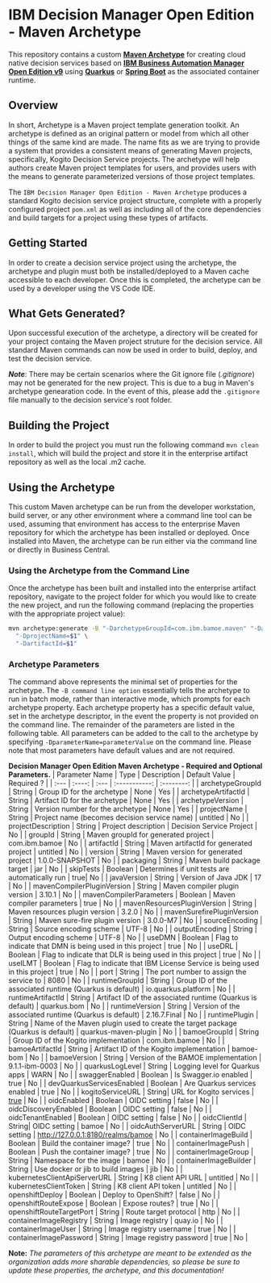 # IBM Decision Manager Open Edition - Maven Archetype
This repository contains a custom [**Maven Archetype**](https://maven.apache.org/guides/introduction/introduction-to-archetypes.html) for creating cloud native decision services based on [**IBM Business Automation Manager Open Edition v9**](https://www.ibm.com/docs/en/ibamoe/9.2.x) using [**Quarkus**](https://https://quarkus.io//) or [**Spring Boot**](https://spring.io/) as the associated container runtime.

## Overview
In short, Archetype is a Maven project template generation toolkit. An archetype is defined as an original pattern or model from which all other things of the same kind are made. The name fits as we are trying to provide a system that provides a consistent means of generating Maven projects, specifically, Kogito Decision Service projects. The archetype will help authors create Maven project templates for users, and provides users with the means to generate parameterized versions of those project templates.

The `IBM Decision Manager Open Edition - Maven Archetype` produces a standard Kogito decision service project structure, complete with a properly configured project `pom.xml` as well as including all of the core dependencies and build targets for a project using these types of artifacts.  

## Getting Started
In order to create a decision service project using the archetype, the archetype and plugin must both be installed/deployed to a Maven cache accessible to each developer. Once this is completed, the archetype can be used by a developer using the VS Code IDE.

## What Gets Generated?
Upon successful execution of the archetype, a directory will be created for your project containg the Maven project struture for the decision service.  All standard Maven commands can now be used in order to build, deploy, and test the decision service.

**_Note_**: There may be certain scenarios where the Git ignore file (_.gitignore_) may not be generated for the new  project.  This is due to a bug in Maven's archetype genearation code.  In the event of this, please add the `.gitignore` file manually to the decision service's root folder.

## Building the Project
In order to build the project you must run the following command `mvn clean install`, which will build the project and store it in the enterprise artifact repository as well as the local .m2 cache. 

## Using the Archetype
This custom Maven archetype can be run from the developer workstation, build server, or any other environment where a command line tool can be used, assuming that environment has access to the enterprise Maven repository for which the archetype has been installed or deployed. Once installed into Maven, the archetype can be run either via the command line or directly in Business Central.

### Using the Archetype from the Command Line
Once the archetype has been built and installed into the enterprise artifact repository, navigate to the project folder for which you would like to create the new project, and run the following command (replacing the properties with the appropriate project value):

```bash
mvn archetype:generate -B "-DarchetypeGroupId=com.ibm.bamoe.maven" "-DarchetypeArtifactId=dmoe-maven-archetype" "-DarchetypeVersion=1.0.0" \
  "-DprojectName=$1" \
  "-DartifactId=$1" 
```

### Archetype Parameters

The command above represents the minimal set of properties for the archetype. The `-B command line option` essentially tells the archetype to run in batch mode, rather than interactive mode, which prompts for each archetype property. Each archetype property has a specific default value, set in the archetype descriptor, in the event the property is not provided on the command line. The remainder of the parameters are listed in the following table. All parameters can be added to the call to the archetype by specifying `-DparameterName=parameterValue` on the command line. Please note that most parameters have default values and are not required.

**Decision Manager Open Edition Maven Archetype - Required and Optional Parameters.**
| Parameter Name | Type   | Description | Default Value | Required ? |
| :---           | :----: | :---        | :-----------: | :--------: |
| archetypeGroupId | String | Group ID for the archetype | None | Yes |
| archetypeArtifactId | String | Artifact ID for the archetype | None | Yes |
| archetypeVersion | String | Version number for the archetype | None | Yes |
| projectName | String | Project name (becomes decision service name) | untitled | No |
| projectDescription | String | Project description | Decision Service Project | No |
| groupId | String | Maven groupId for generated project | com.ibm.bamoe | No |
| artifactId | String | Maven artifactId for generated project | untitled | No |
| version | String | Maven version for generated project | 1.0.0-SNAPSHOT | No |
| packaging | String | Maven build package target | jar | No |
| skipTests | Boolean | Determines if unit tests are automatically run | true| No |
| javaVersion | String | Version of Java JDK | 17 | No |
| mavenCompilerPluginVersion | String | Maven compiler plugin version | 3.10.1 | No |
| mavenCompilerParameters | Boolean | Maven compiler parameters | true | No |
| mavenResourcesPluginVersion | String | Maven resources plugin version | 3.2.0 | No |
| mavenSurefirePluginVersion | String | Maven sure-fire plugin version | 3.0.0-M7 | No |
| sourceEncoding | String | Source encoding scheme | UTF-8 | No |
| outputEncoding | String | Output encoding scheme | UTF-8 | No |
| useDMN | Boolean | Flag to indicate that DMN is being used in this project | true | No |
| useDRL | Boolean | Flag to indicate that DLR is being used in this project | true | No |
| useILMT | Boolean | Flag to indicate that IBM License Service is being used in this project | true | No |
| port | String | The port number to assign the service to | 8080 | No |
| runtimeGroupId | String | Group ID of the associated runtime (Quarkus is default) | io.quarkus.platform | No |
| runtimeArtifactId | String | Artifact ID of the associated runtime (Quarkus is default) | quarkus.bom | No |
| runtimeVersion | String | Version of the associated runtime (Quarkus is default) | 2.16.7.Final | No |
| runtimePlugin | String | Name of the Maven plugin used to create the target package (Quarkus is default) | quarkus-maven-plugin | No |
| bamoeGroupId | String | Group ID of the Kogito implementation | com.ibm.bamoe | No |
| bamoeArtifactId | String | Artifact ID of the Kogito implementation | bamoe-bom | No |
| bamoeVersion | String | Version of the BAMOE implementation | 9.1.1-ibm-0003 | No |
| quarkusLogLevel | String | Logging level for Quarkus apps | WARN | No |
| swaggerEnabled | Boolean | Is Swagger.io enabled | true | No |
| devQuarkusServicesEnabled | Boolean | Are Quarkus services enabled | true | No |
| kogitoServiceURL | String| URL for Kogito services | [true](http://localhost:${quarkus.http.port}) | No |
| oidcEnabled | Boolean | OIDC setting | false | No |
| oidcDiscoveryEnabled | Boolean | OIDC setting | false | No |
| oidcTenantEnabled | Boolean | OIDC setting | false | No |
| oidcClientId | String| OIDC setting | bamoe | No |
| oidcAuthServerURL | String | OIDC setting | http://127.0.0.1:8180/realms/bamoe | No |
| containerImageBuild | Boolean | Build the container image? | true | No |
| containerImagePush | Boolean | Push the container image? | true | No |
| containerImageGroup | String | Namespace for the image | bamoe | No |
| containerImageBuilder | String | Use docker or jib to build images | jib | No |
| kubernetesClientApiServerURL | String | K8 client API URL | untitled | No |
| kubernetesClientToken | String | K8 client API token | untitled | No |
| openshiftDeploy | Boolean | Deploy to OpenShift? | false | No |
| openshiftRouteExpose | Boolean | Expose routes? | true | No |
| openshiftRouteTargetPort | String | Route target protocol | http | No |
| containerImageRegistry | String | Image registry | quay.io | No |
| containerImageUser | String | Image registry username | true | No |
| containerImagePassword | String | Image registry password | true | No |

**Note:** *The parameters of this archetype are meant to be extended as the organization adds more sharable dependencies, so please be sure to update these properties, the archetype, and this documentation!*

